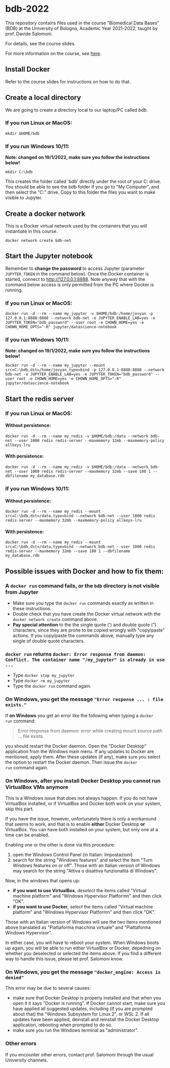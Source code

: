 # bdb-2022

This repository contains files used in the course "Biomedical Data Bases" (BDB)
at the University of Bologna, Academic Year 2021-2022, taught by prof. Davide Salomoni.

For details, see the course slides.

For more information on the course, see [here](https://www.unibo.it/it/didattica/insegnamenti/insegnamento/2021/366280).

## Install Docker

Refer to the course slides for instructions on how to do that.

## Create a local directory

We are going to create a directory local to our laptop/PC called _bdb_.

### If you run Linux or MacOS:

`mkdir $HOME/bdb`

### If you run Windows 10/11:

**Note: changed on 19/1/2022, make sure you follow the instructions below!**

`mkdir C:\bdb`

This creates the folder called 'bdb' directly under the root of your C: drive. You should be able to see the bdb folder if you go to "My Computer", and then select the "C:" drive. Copy to this folder the files you want to make visible to Jupyter.

## Create a docker network

This is a Docker virtual network used by the containers that you will instantiate in this course.

`docker network create bdb-net`

## Start the Jupyter notebook

Remember to **change the password** to access Jupyter (parameter `JUPYTER_TOKEN` in the command below). Once the Docker container is started,
connect to http://127.0.0.1:8888. Note anyway that with the command below access is only permitted from the PC where Docker is running.

### If you run Linux or MacOS:

`docker run -d --rm --name my_jupyter -v $HOME/bdb:/home/jovyan -p 127.0.0.1:8888:8888 --network bdb-net -e JUPYTER_ENABLE_LAB=yes -e JUPYTER_TOKEN="bdb_password" --user root -e CHOWN_HOME=yes -e CHOWN_HOME_OPTS="-R" jupyter/datascience-notebook`

### If you run Windows 10/11:

**Note: changed on 19/1/2022, make sure you follow the instructions below!**

`docker run -d --rm --name my_jupyter --mount src=C:\bdb,dst=/home/jovyan,type=bind -p 127.0.0.1:8888:8888 --network bdb-net -e JUPYTER_ENABLE_LAB=yes -e JUPYTER_TOKEN="bdb_password" --user root -e CHOWN_HOME=yes -e CHOWN_HOME_OPTS="-R" jupyter/datascience-notebook`

## Start the redis server

### If you run Linux or MacOS:

#### Without persistence:
`docker run -d --rm --name my_redis -v $HOME/bdb:/data --network bdb-net --user 1000 redis redis-server --maxmemory 32mb --maxmemory-policy allkeys-lru`

#### With persistence:
`docker run -d --rm --name my_redis -v $HOME/bdb:/data --network bdb-net --user 1000 redis redis-server --maxmemory 32mb --save 180 1 --dbfilename my_database.rdb`

### If you run Windows 10/11:

#### Without persistence:
`docker run -d --rm --name my_redis --mount src=C:\bdb,dst=/data,type=bind --network bdb-net --user 1000 redis redis-server --maxmemory 32mb --maxmemory-policy allkeys-lru`

#### With persistence:
`docker run -d --rm --name my_redis --mount src=C:\bdb,dst=/data,type=bind --network bdb-net --user 1000 redis redis-server --maxmemory 32mb --save 180 1 --dbfilename my_database.rdb`

## Possible issues with Docker and how to fix them:

### A `docker run` command fails, or the `bdb` directory is not visible from Jupyter

- Make sure you type the `docker run` commands exactly as written in these instructions. 
- Double check that you have create the Docker virtual network with the `docker network create` command above. 
- **Pay special attention** to the the single quote (') and double quote (") characters, since they are prone to be copied wrongly with  "copy/paste" actions. If you copy/paste the commands above, manually type any single of double quote characters.

### `docker run` returns `docker: Error response from daemon: Conflict. The container name "/my_jupyter" is already in use ...`

- Type `docker stop my_jupyter`
- Type `docker rm my_jupyter`
- Type the `docker run` command again.

### On Windows, you get the message `"Error response ... : file exists."`
 
 If **on Windows** you get an error like the following when typing a `docker run` command:
> Error response from daemon: error while creating mount source path ... file exists.

you should restart the Docker daemon. Open the "Docker Desktop" application from the Windows main menu. If any updates to Docker are mentioned, apply them. After these updates (if any), make sure you select the option to restart the Docker daemon. Then issue the `docker run` command again.

### On Windows, after you install Docker Desktop you cannot run VirtualBox VMs anymore

This is a Windows issue that does not always happen. If you do not have VirtualBox installed, or if VirtualBox and Docker both work on your system, skip this part. 

If you have the issue, however, unfortunately there is only a workaround that seems to work, and that is to enable **either** Docker Desktop **or** VirtualBox. You can have both installed on your system, but only one at a time can be enabled.

Enabling one or the other is done via this procedure:

1. open the Windows Control Panel (in Italian: Impostazioni)
2. search for the string "Windows features" and select the item "Turn Windows features on or off". Those with an Italian version of Windows may search for the string "Attiva o disattiva funzionalità di Windows".

Now, in the windows that opens up:

- **if you want to use VirtualBox**, _deselect_ the items called "Virtual machine platform" and "Windows Hypervisor Platformn" and then click "OK". 
- **if you want to use Docker**, _select_ the items called "Virtual machine platform" and "Windows Hypervisor Platformn" and then click "OK". 

Those with an Italian version of Windows will see the two items mentioned above translated as "Piattaforma macchina virtuale" and "Piattaforma Windows Hypervisor".

In either case, you will have to reboot your system. When Windows boots up again, you will be able to run either VirtualBox or Docker, depedning on whether you deselected or selected the items above. If you find a different way to handle this issue, please let prof. Salomoni know.

### On Windows, you get the message `"docker_engine: Access is denied"`

This error may be due to several causes:

- make sure that Docker Desktop is properly installed and that when you open it it says "Docker is running". If Docker cannot start, make sure you have applied all suggested updates, including (if you are prompted about that) the "Windows Subsystem for Linux 2", or WSL 2. If all updates have been applied, deinstall and reinstall the Docker Desktop application, rebooting when prompted to do so.
- make sure you run the Windows terminal as "administrator". 

### Other errors

If you encounter other errors, contact prof. Salomoni through the usual University channels.